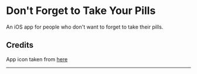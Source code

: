 # Don't Forget to Take Your Pills

An iOS app for people who don't want to forget to take their pills.

## Credits

App icon taken from [here][1]

---

[1]: https://publicdomainvectors.org/en/free-clipart/Taking-medication/86446.html
